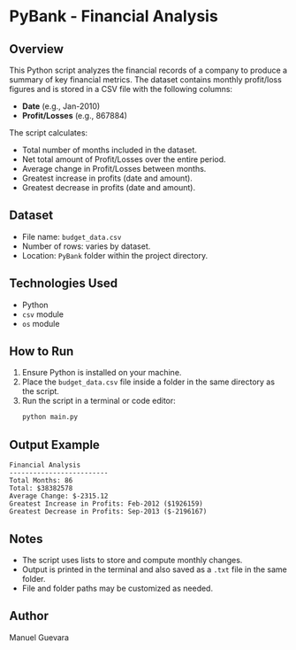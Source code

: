 # PyBank - Financial Analysis

## Overview

This Python script analyzes the financial records of a company to produce a summary of key financial metrics. The dataset contains monthly profit/loss figures and is stored in a CSV file with the following columns:

- **Date** (e.g., Jan-2010)
- **Profit/Losses** (e.g., 867884)

The script calculates:

- Total number of months included in the dataset.
- Net total amount of Profit/Losses over the entire period.
- Average change in Profit/Losses between months.
- Greatest increase in profits (date and amount).
- Greatest decrease in profits (date and amount).

## Dataset

- File name: `budget_data.csv`
- Number of rows: varies by dataset.
- Location: `PyBank` folder within the project directory.

## Technologies Used

- Python
- `csv` module
- `os` module

## How to Run

1. Ensure Python is installed on your machine.
2. Place the `budget_data.csv` file inside a folder in the same directory as the script.
3. Run the script in a terminal or code editor:
   ```bash
   python main.py
   ```

## Output Example

```
Financial Analysis
-------------------------
Total Months: 86
Total: $38382578
Average Change: $-2315.12
Greatest Increase in Profits: Feb-2012 ($1926159)
Greatest Decrease in Profits: Sep-2013 ($-2196167)
```

## Notes

- The script uses lists to store and compute monthly changes.
- Output is printed in the terminal and also saved as a `.txt` file in the same folder.
- File and folder paths may be customized as needed.

## Author

Manuel Guevara
